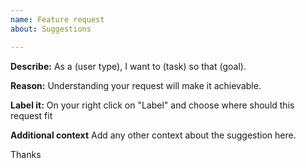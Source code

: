 ```yaml
---
name: Feature request
about: Suggestions

---
```


**Describe:**
As a (user type), I want to (task) so that (goal).

**Reason:**
Understanding your request will make it achievable.

**Label it:**
On your right click on "Label" and choose where should this request fit


**Additional context**
Add any other context about the suggestion here.

Thanks
